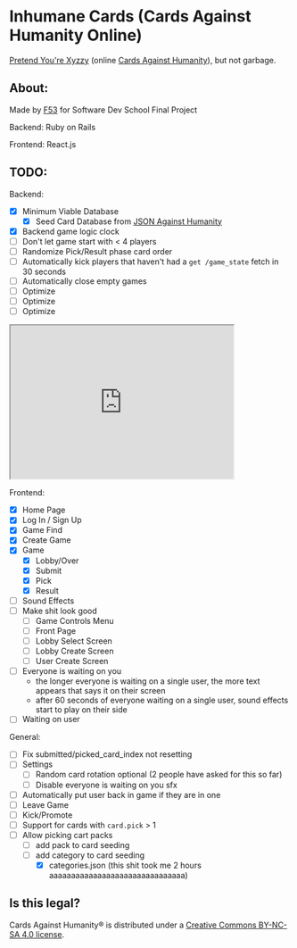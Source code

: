 # Inhumane Cards (Cards Against Humanity Online)
[Pretend You're Xyzzy](https://pyx-1.pretendyoure.xyz/zy/) (online [Cards Against Humanity](https://www.cardsagainsthumanity.com/)), but not garbage.

## About:
Made by [F53](https://f53.dev) for Software Dev School Final Project

Backend: Ruby on Rails

Frontend: React.js

## TODO:
Backend:
- [x] Minimum Viable Database
  - [x] Seed Card Database from [JSON Against Humanity](https://crhallberg.com/cah/)
- [x] Backend game logic clock
- [ ] Don't let game start with < 4 players
- [ ] Randomize Pick/Result phase card order
- [ ] Automatically kick players that haven't had a `get /game_state` fetch in 30 seconds
- [ ] Automatically close empty games
- [ ] Optimize
- [ ] Optimize
- [ ] Optimize

<iframe width="400" height="275" src='https://dbdiagram.io/embed/63506e9047094101959cbd7f'> </iframe>

Frontend:
- [x] Home Page
- [x] Log In / Sign Up
- [x] Game Find
- [x] Create Game
- [x] Game
  - [x] Lobby/Over
  - [x] Submit
  - [x] Pick
  - [x] Result
- [ ] Sound Effects
- [ ] Make shit look good
  - [ ] Game Controls Menu
  - [ ] Front Page
  - [ ] Lobby Select Screen
  - [ ] Lobby Create Screen
  - [ ] User Create Screen
- [ ] Everyone is waiting on you
  - the longer everyone is waiting on a single user, the more text appears that says it on their screen
  - after 60 seconds of everyone waiting on a single user, sound effects start to play on their side
- [ ] Waiting on user

General:
- [ ] Fix submitted/picked_card_index not resetting
- [ ] Settings
  - [ ] Random card rotation optional
    (2 people have asked for this so far)
  - [ ] Disable everyone is waiting on you sfx
- [ ] Automatically put user back in game if they are in one
- [ ] Leave Game
- [ ] Kick/Promote
- [ ] Support for cards with `card.pick` > 1
- [ ] Allow picking cart packs
  - [ ] add pack to card seeding
  - [ ] add category to card seeding
    - [x] categories.json (this shit took me 2 hours aaaaaaaaaaaaaaaaaaaaaaaaaaaaaaa)

## Is this legal?
Cards Against Humanity® is distributed under a [Creative Commons BY-NC-SA 4.0 license](https://creativecommons.org/licenses/by-nc-sa/4.0/legalcode).